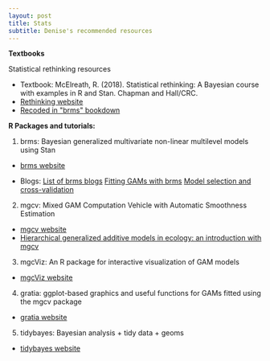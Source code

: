 ```yaml
---
layout: post
title: Stats
subtitle: Denise's recommended resources
---
```


**Textbooks**

Statistical rethinking resources

- Textbook: McElreath, R. (2018). Statistical rethinking: A Bayesian course with examples in R and Stan. Chapman and Hall/CRC. 
- [Rethinking website](https://xcelab.net/rm/statistical-rethinking/)
- [Recoded in "brms" bookdown](https://bookdown.org/connect/#/apps/1850/access)

**R Packages and tutorials:**

1) brms: Bayesian generalized multivariate non-linear multilevel models using Stan

- [brms website](https://github.com/paul-buerkner/brms)

- Blogs: [List of brms blogs](https://paul-buerkner.github.io/blog/brms-blogposts/)
        [Fitting GAMs with brms](https://www.fromthebottomoftheheap.net/2018/04/21/fitting-gams-with-brms/)
        [Model selection and cross-validation](https://avehtari.github.io/modelselection/rats_kcv.html)

2) mgcv: Mixed GAM Computation Vehicle with Automatic Smoothness Estimation

- [mgcv website](https://noamross.github.io/mgcv-esa-workshop/)
- [Hierarchical generalized additive models in ecology: an introduction with mgcv](https://peerj.com/articles/6876/?utm_source=TrendMD&utm_campaign=PeerJ_TrendMD_0&utm_medium=TrendMD#supplemental-information)

3) mgcViz: An R package for interactive visualization of GAM models

- [mgcViz website](https://github.com/mfasiolo/mgcViz)

4) gratia: ggplot-based graphics and useful functions for GAMs fitted using the mgcv package

- [gratia website](https://github.com/gavinsimpson/gratia)

5) tidybayes: Bayesian analysis + tidy data + geoms

- [tidybayes website](https://github.com/mjskay/tidybayes)


